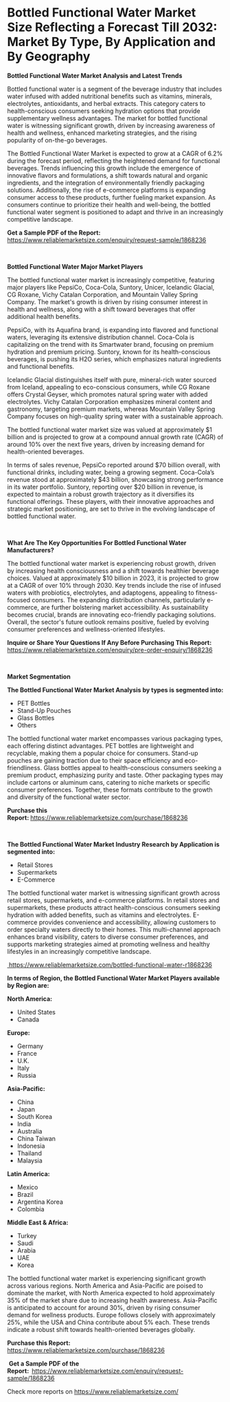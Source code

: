 <p><h1>Bottled Functional Water Market Size Reflecting a Forecast Till 2032: Market By Type, By Application and By Geography</h1></p><p><strong>Bottled Functional Water Market Analysis and Latest Trends</strong></p>
<p><p>Bottled functional water is a segment of the beverage industry that includes water infused with added nutritional benefits such as vitamins, minerals, electrolytes, antioxidants, and herbal extracts. This category caters to health-conscious consumers seeking hydration options that provide supplementary wellness advantages. The market for bottled functional water is witnessing significant growth, driven by increasing awareness of health and wellness, enhanced marketing strategies, and the rising popularity of on-the-go beverages.</p><p>The Bottled Functional Water Market is expected to grow at a CAGR of 6.2% during the forecast period, reflecting the heightened demand for functional beverages. Trends influencing this growth include the emergence of innovative flavors and formulations, a shift towards natural and organic ingredients, and the integration of environmentally friendly packaging solutions. Additionally, the rise of e-commerce platforms is expanding consumer access to these products, further fueling market expansion. As consumers continue to prioritize their health and well-being, the bottled functional water segment is positioned to adapt and thrive in an increasingly competitive landscape.</p></p>
<p><strong>Get a Sample PDF of the Report:&nbsp;</strong> <a href="https://www.reliablemarketsize.com/enquiry/request-sample/1868236?utm_campaign=2944&utm_medium=2&utm_source=Github&utm_content=ia&utm_term=07042025&utm_id=bottled-functional-water">https://www.reliablemarketsize.com/enquiry/request-sample/1868236</a></p>
<p>&nbsp;</p>
<p><strong>Bottled Functional Water Major Market Players</strong></p>
<p><p>The bottled functional water market is increasingly competitive, featuring major players like PepsiCo, Coca-Cola, Suntory, Unicer, Icelandic Glacial, CG Roxane, Vichy Catalan Corporation, and Mountain Valley Spring Company. The market's growth is driven by rising consumer interest in health and wellness, along with a shift toward beverages that offer additional health benefits.</p><p>PepsiCo, with its Aquafina brand, is expanding into flavored and functional waters, leveraging its extensive distribution channel. Coca-Cola is capitalizing on the trend with its Smartwater brand, focusing on premium hydration and premium pricing. Suntory, known for its health-conscious beverages, is pushing its H2O series, which emphasizes natural ingredients and functional benefits.</p><p>Icelandic Glacial distinguishes itself with pure, mineral-rich water sourced from Iceland, appealing to eco-conscious consumers, while CG Roxane offers Crystal Geyser, which promotes natural spring water with added electrolytes. Vichy Catalan Corporation emphasizes mineral content and gastronomy, targeting premium markets, whereas Mountain Valley Spring Company focuses on high-quality spring water with a sustainable approach.</p><p>The bottled functional water market size was valued at approximately $1 billion and is projected to grow at a compound annual growth rate (CAGR) of around 10% over the next five years, driven by increasing demand for health-oriented beverages.</p><p>In terms of sales revenue, PepsiCo reported around $70 billion overall, with functional drinks, including water, being a growing segment. Coca-Cola’s revenue stood at approximately $43 billion, showcasing strong performance in its water portfolio. Suntory, reporting over $20 billion in revenue, is expected to maintain a robust growth trajectory as it diversifies its functional offerings. These players, with their innovative approaches and strategic market positioning, are set to thrive in the evolving landscape of bottled functional water.</p></p>
<p>&nbsp;</p>
<p><strong>What Are The Key Opportunities For Bottled Functional Water Manufacturers?</strong></p>
<p><p>The bottled functional water market is experiencing robust growth, driven by increasing health consciousness and a shift towards healthier beverage choices. Valued at approximately $10 billion in 2023, it is projected to grow at a CAGR of over 10% through 2030. Key trends include the rise of infused waters with probiotics, electrolytes, and adaptogens, appealing to fitness-focused consumers. The expanding distribution channels, particularly e-commerce, are further bolstering market accessibility. As sustainability becomes crucial, brands are innovating eco-friendly packaging solutions. Overall, the sector's future outlook remains positive, fueled by evolving consumer preferences and wellness-oriented lifestyles.</p></p>
<p><strong>Inquire or Share Your Questions If Any Before Purchasing This Report:</strong> <a href="https://www.reliablemarketsize.com/enquiry/pre-order-enquiry/1868236?utm_campaign=2944&utm_medium=2&utm_source=Github&utm_content=ia&utm_term=07042025&utm_id=bottled-functional-water">https://www.reliablemarketsize.com/enquiry/pre-order-enquiry/1868236</a></p>
<p>&nbsp;</p>
<p><strong>Market Segmentation</strong></p>
<p><strong>The Bottled Functional Water Market Analysis by types is segmented into:</strong></p>
<p><ul><li>PET Bottles</li><li>Stand-Up Pouches</li><li>Glass Bottles</li><li>Others</li></ul></p>
<p><p>The bottled functional water market encompasses various packaging types, each offering distinct advantages. PET bottles are lightweight and recyclable, making them a popular choice for consumers. Stand-up pouches are gaining traction due to their space efficiency and eco-friendliness. Glass bottles appeal to health-conscious consumers seeking a premium product, emphasizing purity and taste. Other packaging types may include cartons or aluminum cans, catering to niche markets or specific consumer preferences. Together, these formats contribute to the growth and diversity of the functional water sector.</p></p>
<p><strong>Purchase this Report:&nbsp;</strong><a href="https://www.reliablemarketsize.com/purchase/1868236?utm_campaign=2944&utm_medium=2&utm_source=Github&utm_content=ia&utm_term=07042025&utm_id=bottled-functional-water">https://www.reliablemarketsize.com/purchase/1868236</a></p>
<p>&nbsp;</p>
<p><strong>The Bottled Functional Water Market Industry Research by Application is segmented into:</strong></p>
<p><ul><li>Retail Stores</li><li>Supermarkets</li><li>E-Commerce</li></ul></p>
<p><p>The bottled functional water market is witnessing significant growth across retail stores, supermarkets, and e-commerce platforms. In retail stores and supermarkets, these products attract health-conscious consumers seeking hydration with added benefits, such as vitamins and electrolytes. E-commerce provides convenience and accessibility, allowing customers to order specialty waters directly to their homes. This multi-channel approach enhances brand visibility, caters to diverse consumer preferences, and supports marketing strategies aimed at promoting wellness and healthy lifestyles in an increasingly competitive landscape.</p></p>
<p><a href="https://www.reliablemarketsize.com/bottled-functional-water-r1868236?utm_campaign=2944&utm_medium=2&utm_source=Github&utm_content=ia&utm_term=07042025&utm_id=bottled-functional-water">&nbsp;https://www.reliablemarketsize.com/bottled-functional-water-r1868236</a></p>
<p><strong>In terms of Region, the Bottled Functional Water Market Players available by Region are:</strong></p>
<p>
    <p> <strong> North America: </strong>
        <ul>
            <li>United States</li>
            <li>Canada</li>
        </ul>
        </p> 
    <p> <strong> Europe: </strong>
        <ul>
            <li>Germany</li>
            <li>France</li>
            <li>U.K.</li>
            <li>Italy</li>
            <li>Russia</li>
        </ul>
        </p> 
    <p> <strong> Asia-Pacific: </strong>
        <ul>
            <li>China</li>
            <li>Japan</li>
            <li>South Korea</li>
            <li>India</li>
            <li>Australia</li>
            <li>China Taiwan</li>
            <li>Indonesia</li>
            <li>Thailand</li>
            <li>Malaysia</li>
        </ul>
        </p> 
    <p> <strong> Latin America: </strong>
        <ul>
            <li>Mexico</li>
            <li>Brazil</li>
            <li>Argentina Korea</li>
            <li>Colombia</li>
        </ul>
        </p> 
    <p> <strong> Middle East & Africa: </strong>
        <ul>
            <li>Turkey</li>
            <li>Saudi</li>
            <li>Arabia</li>
            <li>UAE</li>
            <li>Korea</li>
        </ul>
    </p>
    </p>
<p><p>The bottled functional water market is experiencing significant growth across various regions. North America and Asia-Pacific are poised to dominate the market, with North America expected to hold approximately 35% of the market share due to increasing health awareness. Asia-Pacific is anticipated to account for around 30%, driven by rising consumer demand for wellness products. Europe follows closely with approximately 25%, while the USA and China contribute about 5% each. These trends indicate a robust shift towards health-oriented beverages globally.</p></p>
<p><strong>Purchase this Report: </strong><a href="https://www.reliablemarketsize.com/purchase/1868236?utm_campaign=2944&utm_medium=2&utm_source=Github&utm_content=ia&utm_term=07042025&utm_id=bottled-functional-water">https://www.reliablemarketsize.com/purchase/1868236</a></p>
<p>&nbsp;<strong>Get a Sample PDF of the Report:&nbsp;&nbsp;</strong><a href="https://www.reliablemarketsize.com/enquiry/request-sample/1868236?utm_campaign=2944&utm_medium=2&utm_source=Github&utm_content=ia&utm_term=07042025&utm_id=bottled-functional-water">https://www.reliablemarketsize.com/enquiry/request-sample/1868236</a></p>
<p><strong></strong></p>
<p>Check more reports on <a href="https://www.reliablemarketsize.com/?utm_campaign=2944&utm_medium=2&utm_source=Github&utm_content=ia&utm_term=07042025&utm_id=bottled-functional-water">https://www.reliablemarketsize.com/</a></p>